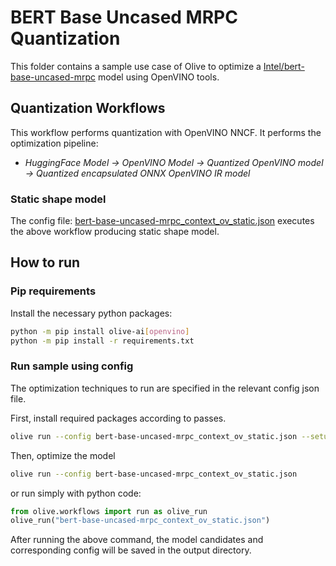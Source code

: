 # BERT Base Uncased MRPC Quantization

This folder contains a sample use case of Olive to optimize a [Intel/bert-base-uncased-mrpc](https://huggingface.co/Intel/bert-base-uncased-mrpc) model using OpenVINO tools.

## Quantization Workflows

This workflow performs quantization with OpenVINO NNCF. It performs the optimization pipeline:

- *HuggingFace Model -> OpenVINO Model -> Quantized OpenVINO model -> Quantized encapsulated ONNX OpenVINO IR model*

### Static shape model

The config file: [bert-base-uncased-mrpc_context_ov_static.json](bert-base-uncased-mrpc_context_ov_static.json) executes the above workflow producing static shape model.

## How to run

### Pip requirements

Install the necessary python packages:

```bash
python -m pip install olive-ai[openvino]
python -m pip install -r requirements.txt
```

### Run sample using config

The optimization techniques to run are specified in the relevant config json file.

First, install required packages according to passes.

```bash
olive run --config bert-base-uncased-mrpc_context_ov_static.json --setup
```

Then, optimize the model

```bash
olive run --config bert-base-uncased-mrpc_context_ov_static.json
```

or run simply with python code:

```python
from olive.workflows import run as olive_run
olive_run("bert-base-uncased-mrpc_context_ov_static.json")
```

After running the above command, the model candidates and corresponding config will be saved in the output directory.
